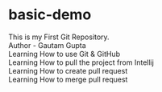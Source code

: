 # basic-demo
This is my First Git Repository.
<br>
Author - Gautam Gupta
<br>
Learning How to use Git & GitHub 
<br>
Learning How to pull the project from Intellij
<br>
Learning How to create pull request
<br>
Learning How to merge pull request

